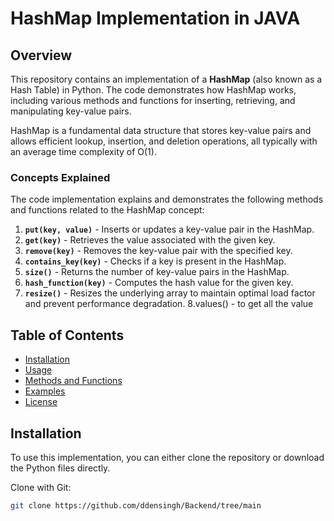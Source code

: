 # HashMap Implementation in JAVA

## Overview

This repository contains an implementation of a **HashMap** (also known as a Hash Table) in Python. The code demonstrates how HashMap works, including various methods and functions for inserting, retrieving, and manipulating key-value pairs.

HashMap is a fundamental data structure that stores key-value pairs and allows efficient lookup, insertion, and deletion operations, all typically with an average time complexity of O(1).

### Concepts Explained

The code implementation explains and demonstrates the following methods and functions related to the HashMap concept:

1. **`put(key, value)`** - Inserts or updates a key-value pair in the HashMap.
2. **`get(key)`** - Retrieves the value associated with the given key.
3. **`remove(key)`** - Removes the key-value pair with the specified key.
4. **`contains_key(key)`** - Checks if a key is present in the HashMap.
5. **`size()`** - Returns the number of key-value pairs in the HashMap.
6. **`hash_function(key)`** - Computes the hash value for the given key.
7. **`resize()`** - Resizes the underlying array to maintain optimal load factor and prevent performance degradation.
8.values() - to get all the value
## Table of Contents

- [Installation](#installation)
- [Usage](#usage)
- [Methods and Functions](#methods-and-functions)
- [Examples](#examples)
- [License](#license)

## Installation

To use this implementation, you can either clone the repository or download the Python files directly.

Clone with Git:
```bash
git clone https://github.com/ddensingh/Backend/tree/main
